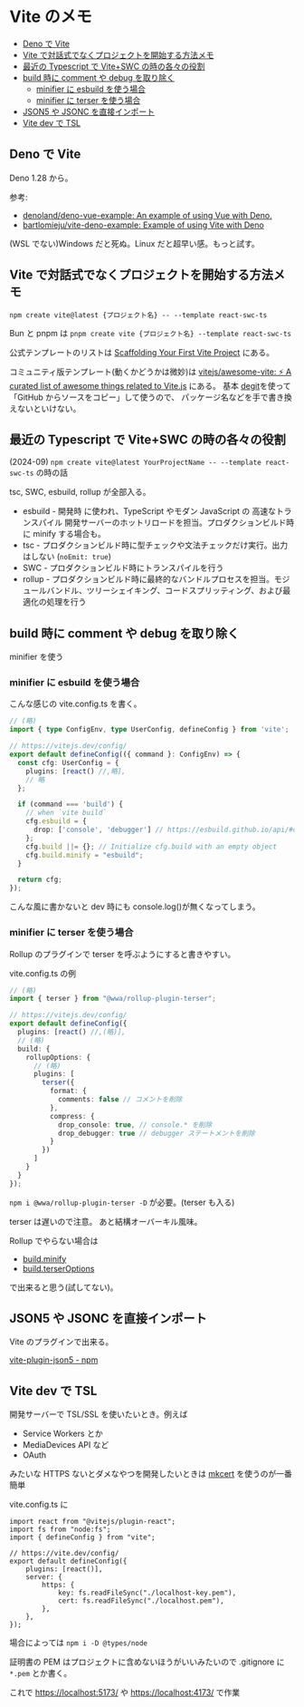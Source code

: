 # Vite のメモ

- [Deno で Vite](#deno-で-vite)
- [Vite で対話式でなくプロジェクトを開始する方法メモ](#vite-で対話式でなくプロジェクトを開始する方法メモ)
- [最近の Typescript で Vite+SWC の時の各々の役割](#最近の-typescript-で-viteswc-の時の各々の役割)
- [build 時に comment や debug を取り除く](#build-時に-comment-や-debug-を取り除く)
  - [minifier に esbuild を使う場合](#minifier-に-esbuild-を使う場合)
  - [minifier に terser を使う場合](#minifier-に-terser-を使う場合)
- [JSON5 や JSONC を直接インポート](#json5-や-jsonc-を直接インポート)
- [Vite dev で TSL](#vite-dev-で-tsl)

## Deno で Vite

Deno 1.28 から。

参考:

- [denoland/deno-vue-example: An example of using Vue with Deno.](https://github.com/denoland/deno-vue-example)
- [bartlomieju/vite-deno-example: Example of using Vite with Deno](https://github.com/bartlomieju/vite-deno-example)

(WSL でない)Windows だと死ぬ。Linux だと超早い感。もっと試す。

## Vite で対話式でなくプロジェクトを開始する方法メモ

`npm create vite@latest {プロジェクト名} -- --template react-swc-ts`

Bun と pnpm は
`pnpm create vite {プロジェクト名} --template react-swc-ts`

公式テンプレートのリストは
[Scaffolding Your First Vite Project](https://vitejs.dev/guide/#scaffolding-your-first-vite-project)
にある。

コミュニティ版テンプレート(動くかどうかは微妙)は
[vitejs/awesome-vite: ⚡️ A curated list of awesome things related to Vite.js](https://github.com/vitejs/awesome-vite#templates)
にある。
基本 [degit](https://www.npmjs.com/package/degit)を使って「GitHub からソースをコピー」して使うので、
パッケージ名などを手で書き換えないといけない。

## 最近の Typescript で Vite+SWC の時の各々の役割

(2024-09) `npm create vite@latest YourProjectName -- --template react-swc-ts` の時の話

tsc, SWC, esbuild, rollup が全部入る。

- esbuild - 開発時 に使われ、TypeScript やモダン JavaScript の 高速なトランスパイル 開発サーバーのホットリロードを担当。プロダクションビルド時に minify する場合も。
- tsc - プロダクションビルド時に型チェックや文法チェックだけ実行。出力はしない (`noEmit: true`)
- SWC - プロダクションビルド時にトランスパイルを行う
- rollup - プロダクションビルド時に最終的なバンドルプロセスを担当。モジュールバンドル、ツリーシェイキング、コードスプリッティング、および最適化の処理を行う

## build 時に comment や debug を取り除く

minifier を使う

### minifier に esbuild を使う場合

こんな感じの vite.config.ts を書く。

```typescript
// (略)
import { type ConfigEnv, type UserConfig, defineConfig } from 'vite';

// https://vitejs.dev/config/
export default defineConfig(({ command }: ConfigEnv) => {
  const cfg: UserConfig = {
    plugins: [react() //,略],
    // 略
  };

  if (command === 'build') {
    // when `vite build`
    cfg.esbuild = {
      drop: ['console', 'debugger'] // https://esbuild.github.io/api/#drop
    };
    cfg.build ||= {}; // Initialize cfg.build with an empty object
    cfg.build.minify = "esbuild";
  }

  return cfg;
});
```

こんな風に書かないと dev 時にも console.log()が無くなってしまう。

### minifier に terser を使う場合

Rollup のプラグインで terser を呼ぶようにすると書きやすい。

vite.config.ts の例

```typescript
// (略)
import { terser } from "@wwa/rollup-plugin-terser";

// https://vitejs.dev/config/
export default defineConfig({
  plugins: [react() //,(略)],
  // (略)
  build: {
    rollupOptions: {
      // (略)
      plugins: [
        terser({
          format: {
            comments: false // コメントを削除
          },
          compress: {
            drop_console: true, // console.* を削除
            drop_debugger: true // debugger ステートメントを削除
          }
        })
      ]
    }
  }
});
```

`npm i @wwa/rollup-plugin-terser -D` が必要。(terser も入る)

terser は遅いので注意。
あと結構オーバーキル風味。

Rollup でやらない場合は

- [build\.minify](https://ja.vitejs.dev/config/build-options.html#build-minify)
- [build\.terserOptions](https://ja.vitejs.dev/config/build-options.html#build-terseroptions)

で出来ると思う(試してない)。

## JSON5 や JSONC を直接インポート

Vite のプラグインで出来る。

[vite-plugin-json5 - npm](https://www.npmjs.com/package/vite-plugin-json5)

## Vite dev で TSL

開発サーバーで TSL/SSL を使いたいとき。例えば

- Service Workers とか
- MediaDevices API など
- OAuth

みたいな HTTPS ないとダメなやつを開発したいときは
[mkcert](https://github.com/FiloSottile/mkcert) を使うのが一番簡単

vite.config.ts に

```
import react from "@vitejs/plugin-react";
import fs from "node:fs";
import { defineConfig } from "vite";

// https://vite.dev/config/
export default defineConfig({
	plugins: [react()],
	server: {
		https: {
			key: fs.readFileSync("./localhost-key.pem"),
			cert: fs.readFileSync("./localhost.pem"),
		},
	},
});
```

場合によっては `npm i -D @types/node`

証明書の PEM はプロジェクトに含めないほうがいいみたいので .gitignore に `*.pem` とか書く。

これで <https://localhost:5173/> や <https://localhost:4173/> で作業
